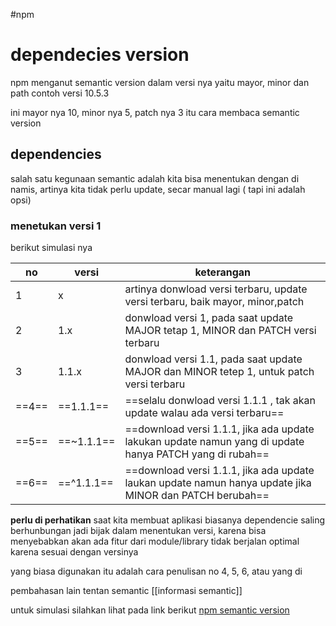 #npm

# dependecies version

npm menganut semantic version dalam versi nya 
yaitu
mayor, minor dan path
contoh
versi 10.5.3

ini mayor nya 10,
minor nya 5,
patch nya 3
itu cara membaca semantic version


## dependencies
salah satu kegunaan semantic adalah kita bisa menentukan dengan di namis, artinya kita tidak perlu update, secar manual lagi ( tapi ini adalah opsi)
### menetukan versi 1

berikut simulasi nya


| no  | versi  | keterangan                                                                                          |
| --- | ------ | --------------------------------------------------------------------------------------------------- |
| 1   | x      | artinya donwload versi terbaru, update versi terbaru, baik mayor, minor,patch                       |
| 2   | 1.x    | donwload versi 1,  pada saat update MAJOR tetap 1, MINOR dan PATCH versi terbaru                    |
| 3   | 1.1.x  | donwload versi 1.1, pada saat update MAJOR dan MINOR tetep 1, untuk patch versi terbaru             |
| ==4==   | ==1.1.1==  | ==selalu donwload versi 1.1.1 , tak akan update walau ada versi terbaru==                               |
| ==5==   | ==~1.1.1== | ==download versi 1.1.1, jika ada update lakukan update namun yang di update hanya PATCH yang di rubah== |
| ==6==   | ==^1.1.1== | ==download versi 1.1.1, jika ada update laukan update namun hanya update jika MINOR dan PATCH berubah== |
**perlu di perhatikan**
saat kita membuat aplikasi biasanya dependencie saling berhunbungan jadi bijak dalam menentukan versi, karena bisa menyebabkan akan ada fitur dari module/library tidak berjalan optimal karena sesuai dengan versinya

yang biasa digunakan itu adalah cara penulisan no 4, 5, 6, atau yang di 


pembahasan lain tentan semantic [[informasi semantic]]

untuk simulasi silahkan lihat pada link berikut
[npm semantic version](**[https://semver.npmjs.com/](https://semver.npmjs.com/)**)
